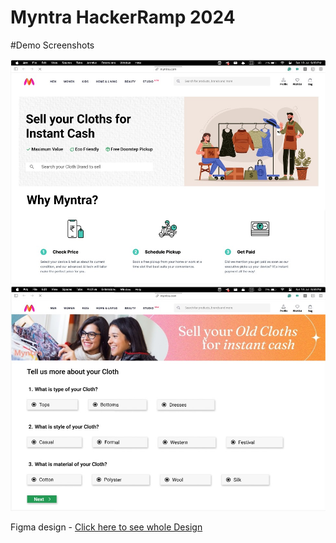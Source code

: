 # Myntra HackerRamp 2024

#Demo Screenshots

![Image-1](assets/image-1.jpg)
![Image-2](assets/image-2.jpg)


Figma design - [Click here to see whole Design](https://www.figma.com/design/Zm9GchDsGkzynXs3zXMIY9/Myntra-HackerRamp%3A-Cashify-for-thrifting?node-id=26-1250&t=Dadz6ecCRDSLoAIA-0)
